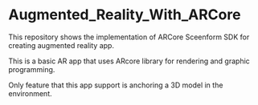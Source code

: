 # Augmented_Reality_With_ARCore
This repository shows the implementation of ARCore Sceenform SDK for creating augmented reality app.

This is a basic AR app that uses ARcore library for rendering and graphic programming.

Only feature that this app support is anchoring a 3D model in the environment.

